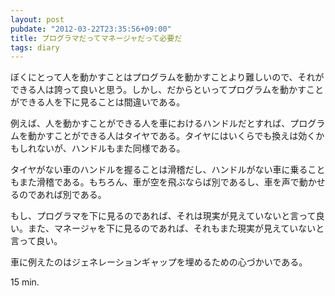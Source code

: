 ```yaml
---
layout: post
pubdate: "2012-03-22T23:35:56+09:00"
title: プログラマだってマネージャだって必要だ
tags: diary
---
```

ぼくにとって人を動かすことはプログラムを動かすことより難しいので、それができる人は誇って良いと思う。しかし、だからといってプログラムを動かすことができる人を下に見ることは間違いである。

例えば、人を動かすことができる人を車におけるハンドルだとすれば、プログラムを動かすことができる人はタイヤである。タイヤにはいくらでも換えは効くかもしれないが、ハンドルもまた同様である。

タイヤがない車のハンドルを握ることは滑稽だし、ハンドルがない車に乗ることもまた滑稽である。もちろん、車が空を飛ぶならば別であるし、車を声で動かせるのであれば別である。

もし、プログラマを下に見るのであれば、それは現実が見えていないと言って良い。また、マネージャを下に見るのであれば、それもまた現実が見えていないと言って良い。

車に例えたのはジェネレーションギャップを埋めるための心づかいである。

15 min.
